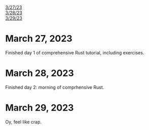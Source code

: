 [3/27/23](#march-27-2023)<br>
[3/28/23](#march-28-2023)<br>
[3/29/23](#march-29-2023)<br>


# March 27, 2023 

Finished day 1 of comprehensive Rust tutorial, including exercises.

# March 28, 2023 

Finished day 2: morning of comprhensive Rust.

# March 29, 2023

Oy, feel like crap.